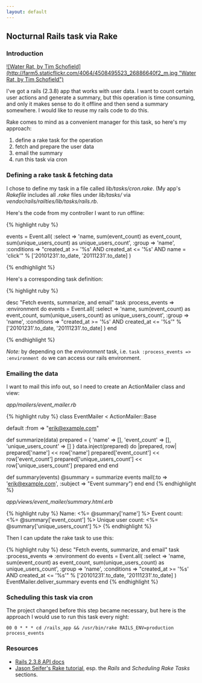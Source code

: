 ```yaml
---
layout: default
---
```


## Nocturnal Rails task via Rake

### Introduction

<a href="http://www.flickr.com/photos/foxtree1/4508495523/">
![Water Rat, by Tim Schofield](http://farm5.staticflickr.com/4064/4508495523_26886640f2_m.jpg "Water Rat, by Tim Schofield")
</a>

I've got a rails (2.3.8) app that works with user data. I want to count certain user actions and generate a summary, but this operation is time consuming, and only it makes sense to do it offline and then send a summary somewhere. I would like to reuse my rails code to do this.

Rake comes to mind as a convenient manager for this task, so here's my approach:

1. define a rake task for the operation
1. fetch and prepare the user data
1. email the summary
1. run this task via cron

### Defining a rake task & fetching data

I chose to define my task in a file called _lib/tasks/cron.rake_. (My app's _Rakefile_ includes all _.rake_ files under _lib/tasks/_ via _vendor/rails/railties/lib/tasks/rails.rb_.

Here's the code from my controller I want to run offline:

{% highlight ruby %}

events = Event.all(
  :select => 'name, sum(event_count) as event_count, sum(unique_users_count) as unique_users_count',
  :group => 'name',
  :conditions => "created_at >= '%s' AND created_at <= '%s' AND name = 'click'" %
    ['20101231'.to_date, '20111231'.to_date]
)

{% endhighlight %}

Here's a corresponding task definition:

{% highlight ruby %}

desc "Fetch events, summarize, and email"
task :process_events => :environment do
  events = Event.all(
    :select => 'name, sum(event_count) as event_count, sum(unique_users_count) as unique_users_count',
    :group => 'name',
    :conditions => "created_at >= '%s' AND created_at <= '%s'" % ['20101231'.to_date, '20111231'.to_date]
  )
end

{% endhighlight %}

*Note:* by depending on the _environment_ task, i.e. `task :process_events => :environment do` we can access our rails environment.

### Emailing the data

I want to mail this info out, so I need to create an ActionMailer class and view:

_app/mailers/event&#95;mailer.rb_

{% highlight ruby %}
class EventMailer < ActionMailer::Base

  default :from => "erik@example.com"

  def summarize(data)
    prepared = {
      'name' => [],
      'event_count' => [],
      'unique_users_count' => []
    }
    data.inject(prepared) do |prepared, row|
      prepared['name'] << row['name']
      prepared['event_count'] << row['event_count']
      prepared['unique_users_count'] << row['unique_users_count']
      prepared
    end
  end

  def summary(events)
    @summary = summarize events
    mail(:to => 'erik@example.com', :subject => "Event summary")
  end
end
{% endhighlight %}

_app/views/event&#95;mailer/summary.html.erb_

{% highlight ruby %}
Name: <%= @summary['name'] %>
Event count: <%= @summary['event_count'] %>
Unique user count: <%= @summary['unique_users_count'] %>
{% endhighlight %}

Then I can update the rake task to use this:

{% highlight ruby %}
desc "Fetch events, summarize, and email"
task :process_events => :environment do
  events = Event.all(
    :select => 'name, sum(event_count) as event_count, sum(unique_users_count) as unique_users_count',
    :group => 'name',
    :conditions => "created_at >= '%s' AND created_at <= '%s'" % ['20101231'.to_date, '20111231'.to_date]
  )
  EventMailer.deliver_summary events
end
{% endhighlight %}

### Scheduling this task via cron

The project changed before this step became necessary, but here is the approach I would use to run this task every night:

`00 0 * * * cd /rails_app && /usr/bin/rake RAILS_ENV=production process_events`

### Resources

* [Rails 2.3.8 API docs](http://railsapi.com/doc/rails-v2.3.8/)
* [Jason Seifer's Rake tutorial](http://jasonseifer.com/2010/04/06/rake-tutorial), esp. the _Rails_ and _Scheduling Rake Tasks_ sections.

